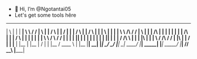 - 👋 Hi, I’m @Ngotantai05
- Let's get some tools hêre
 __    _    _____  __              __  __    _    _____   __          _____   __      _____    __          __       __
|  \  | |  |   __| \ \            / / |  \  | |  /     \ |  |        /   __| |  |    /     \  |  |        /  \     |  |
|   \ | |  |  |__   \ \    /\    / /  |   \ | |  |  /\ | |  |        |  |    |  |    |  /\ |  |  |       /    \    |  |
|    \| |  |   __|   \ \  /  \  / /   |    \| |  |  || | |  |        |  |    |  |    |  || |  |  |      /  /\  \   |  |
|  |\   |  |  |__     \ \/ /\ \/ /    |  |\   |  |  \/ | |  |__      |  |__  |  |__  |  \/ |  |  |__   /  ____  \  |  |__
|__| \__|  |_____|     \__/  \__/     |__| \__|  \_____/ |_____|     \_____| |_____| \_____/  |_____| /__/    \__\ |_____|


